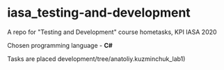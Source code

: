 # iasa_testing-and-development
A repo for "Testing and Development" course hometasks, KPI IASA 2020

Chosen programming language - **C#**

Tasks are placed development/tree/anatoliy.kuzminchuk_lab1)
